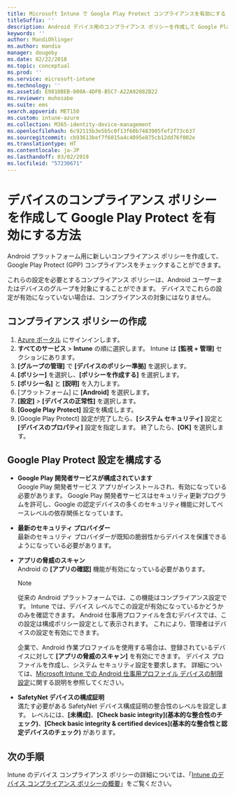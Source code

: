 ```yaml
---
title: Microsoft Intune で Google Play Protect コンプライアンスを有効にする
titleSuffix: ''
description: Android デバイス用のコンプライアンス ポリシーを作成して Google Play Protect を有効にする方法について説明します。
keywords: ''
author: MandiOhlinger
ms.author: mandia
manager: dougeby
ms.date: 02/22/2018
ms.topic: conceptual
ms.prod: ''
ms.service: microsoft-intune
ms.technology: ''
ms.assetid: E9810BEB-000A-4DFB-B5C7-A22A92082B22
ms.reviewer: muhosabe
ms.suite: ems
search.appverid: MET150
ms.custom: intune-azure
ms.collection: M365-identity-device-management
ms.openlocfilehash: 6c92115b3e5b5c0f13f60b7483905fef2f73c637
ms.sourcegitcommit: cb93613bef7f6015a4c4095e875cb12dd76f002e
ms.translationtype: HT
ms.contentlocale: ja-JP
ms.lasthandoff: 03/02/2019
ms.locfileid: "57230671"
---
```

# <a name="how-to-create-a-device-compliance-policy-to-enable-google-play-protect"></a>デバイスのコンプライアンス ポリシーを作成して Google Play Protect を有効にする方法

Android プラットフォーム用に新しいコンプライアンス ポリシーを作成して、Google Play Protect (GPP) コンプライアンスをチェックすることができます。

これらの設定を必要とするコンプライアンス ポリシーは、Android ユーザーまたはデバイスのグループを対象にすることができます。 デバイスでこれらの設定が有効になっていない場合は、コンプライアンスの対象にはなりません。

## <a name="create-a-compliance-policy"></a>コンプライアンス ポリシーの作成

1. [Azure ポータル](https://portal.azure.com) にサインインします。
2. **すべてのサービス** > **Intune** の順に選択します。 Intune は **[監視 + 管理]** セクションにあります。
2. **[グループの管理]** で **[デバイスのポリシー準拠]** を選択します。 
3. **[ポリシー]** を選択し、**[ポリシーを作成する]** を選択します。
4. **[ポリシー名]** と **[説明]** を入力します。
5. [プラットフォーム] に **[Android]** を選択します。
6. **[設定]** > **[デバイスの正常性]** を選択します。
7. **[Google Play Protect]** 設定を構成します。
8. [Google Play Protect] 設定が完了したら、**[システム セキュリティ]** 設定と **[デバイスのプロパティ]** 設定を指定します。 終了したら、**[OK]** を選択します。

## <a name="configure-the-google-play-protect-settings"></a>Google Play Protect 設定を構成する

 - **Google Play 開発者サービスが構成されています**  
   Google Play 開発者サービス アプリがインストールされ、有効になっている必要があります。 Google Play 開発者サービスはセキュリティ更新プログラムを許可し、Google の認定デバイスの多くのセキュリティ機能に対してベースレベルの依存関係となっています。
 - **最新のセキュリティ プロバイダー**  
   最新のセキュリティ プロバイダーが既知の脆弱性からデバイスを保護できるようになっている必要があります。
 - **アプリの脅威のスキャン**  
   Android の **[アプリの確認]** 機能が有効になっている必要があります。
    > [!Note]  
    > 従来の Android プラットフォームでは、この機能はコンプライアンス設定です。 Intune では、デバイス レベルでこの設定が有効になっているかどうかのみを確認できます。 Android 仕事用プロファイルを含むデバイスでは、この設定は構成ポリシー設定として表示されます。 これにより、管理者はデバイスの設定を有効にできます。

    企業で、Android 作業プロファイルを使用する場合は、登録されているデバイスに対して **[アプリの脅威のスキャン]** を有効にできます。 デバイス プロファイルを作成し、システム セキュリティ設定を要求します。 詳細については、[Microsoft Intune での Android 仕事用プロファイル デバイスの制限設定](device-restrictions-android-for-work.md)に関する説明を参照してください。

 - **SafetyNet デバイスの構成証明**  
   満たす必要がある SafetyNet デバイス構成証明の整合性のレベルを設定します。 レベルには、**[未構成]**、**[Check basic integrity]\(基本的な整合性のチェック\)**、**[Check basic integrity & certified devices]\(基本的な整合性と認定デバイスのチェック\)** があります。




## <a name="next-steps"></a>次の手順

Intune のデバイス コンプライアンス ポリシーの詳細については、「[Intune のデバイス コンプライアンス ポリシーの概要](device-compliance-get-started.md)」をご覧ください。
